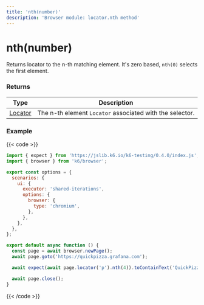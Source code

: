 ```yaml
---
title: 'nth(number)'
description: 'Browser module: locator.nth method'
---
```


# nth(number)

Returns locator to the n-th matching element. It's zero based, `nth(0)` selects the first element.

### Returns

| Type                                                                                   | Description                                              |
| -------------------------------------------------------------------------------------- | -------------------------------------------------------- |
| [Locator](https://grafana.com/docs/k6/<K6_VERSION>/javascript-api/k6-browser/locator/) | The n-th element `Locator` associated with the selector. |

### Example

{{< code >}}

```javascript
import { expect } from 'https://jslib.k6.io/k6-testing/0.4.0/index.js';
import { browser } from 'k6/browser';

export const options = {
  scenarios: {
    ui: {
      executor: 'shared-iterations',
      options: {
        browser: {
          type: 'chromium',
        },
      },
    },
  },
};

export default async function () {
  const page = await browser.newPage();
  await page.goto('https://quickpizza.grafana.com');

  await expect(await page.locator('p').nth(4)).toContainText('QuickPizza Labs.');

  await page.close();
}
```

{{< /code >}}
